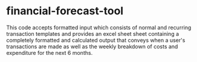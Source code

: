 # financial-forecast-tool
This code accepts formatted input which consists of normal and recurring transaction templates and provides an excel sheet sheet containing a completely formatted and calculated output that conveys when a user's transactions are made as well as the weekly breakdown of costs and expenditure for the next 6 months.

